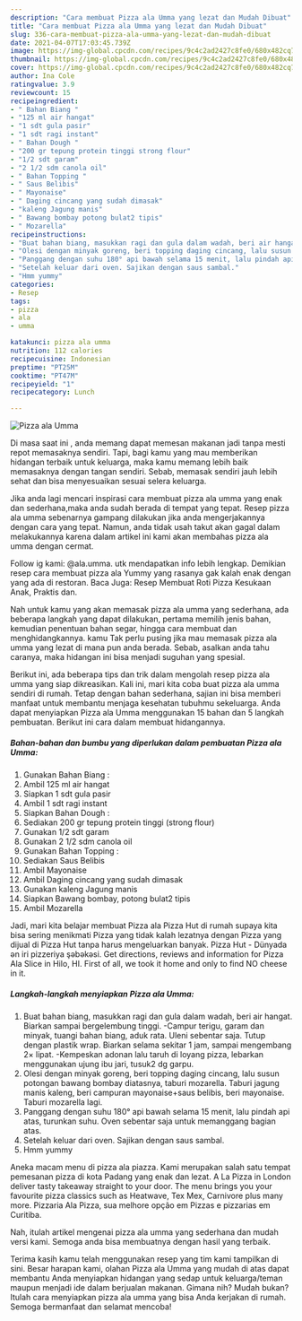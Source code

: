 ```yaml
---
description: "Cara membuat Pizza ala Umma yang lezat dan Mudah Dibuat"
title: "Cara membuat Pizza ala Umma yang lezat dan Mudah Dibuat"
slug: 336-cara-membuat-pizza-ala-umma-yang-lezat-dan-mudah-dibuat
date: 2021-04-07T17:03:45.739Z
image: https://img-global.cpcdn.com/recipes/9c4c2ad2427c8fe0/680x482cq70/pizza-ala-umma-foto-resep-utama.jpg
thumbnail: https://img-global.cpcdn.com/recipes/9c4c2ad2427c8fe0/680x482cq70/pizza-ala-umma-foto-resep-utama.jpg
cover: https://img-global.cpcdn.com/recipes/9c4c2ad2427c8fe0/680x482cq70/pizza-ala-umma-foto-resep-utama.jpg
author: Ina Cole
ratingvalue: 3.9
reviewcount: 15
recipeingredient:
- " Bahan Biang "
- "125 ml air hangat"
- "1 sdt gula pasir"
- "1 sdt ragi instant"
- " Bahan Dough "
- "200 gr tepung protein tinggi strong flour"
- "1/2 sdt garam"
- "2 1/2 sdm canola oil"
- " Bahan Topping "
- " Saus Belibis"
- " Mayonaise"
- " Daging cincang yang sudah dimasak"
- "kaleng Jagung manis"
- " Bawang bombay potong bulat2 tipis"
- " Mozarella"
recipeinstructions:
- "Buat bahan biang, masukkan ragi dan gula dalam wadah, beri air hangat. Biarkan sampai bergelembung tinggi. -Campur terigu, garam dan minyak, tuangi bahan biang, aduk rata. Uleni sebentar saja. Tutup dengan plastik wrap. Biarkan selama sekitar 1 jam, sampai mengembang 2× lipat. -Kempeskan adonan lalu taruh di loyang pizza, lebarkan menggunakan ujung ibu jari, tusuk2 dg garpu."
- "Olesi dengan minyak goreng, beri topping daging cincang, lalu susun potongan bawang bombay diatasnya, taburi mozarella. Taburi jagung manis kaleng, beri campuran mayonaise+saus belibis, beri mayonaise. Taburi mozarella lagi."
- "Panggang dengan suhu 180° api bawah selama 15 menit, lalu pindah api atas, turunkan suhu. Oven sebentar saja untuk memanggang bagian atas."
- "Setelah keluar dari oven. Sajikan dengan saus sambal."
- "Hmm yummy"
categories:
- Resep
tags:
- pizza
- ala
- umma

katakunci: pizza ala umma 
nutrition: 112 calories
recipecuisine: Indonesian
preptime: "PT25M"
cooktime: "PT47M"
recipeyield: "1"
recipecategory: Lunch

---
```



![Pizza ala Umma](https://img-global.cpcdn.com/recipes/9c4c2ad2427c8fe0/680x482cq70/pizza-ala-umma-foto-resep-utama.jpg)

Di masa  saat ini , anda memang dapat memesan makanan jadi tanpa mesti repot memasaknya sendiri. Tapi, bagi kamu yang mau memberikan hidangan terbaik untuk keluarga, maka kamu memang lebih baik memasaknya dengan tangan sendiri. Sebab, memasak sendiri jauh lebih sehat dan bisa menyesuaikan sesuai selera keluarga.

Jika anda lagi mencari inspirasi cara membuat pizza ala umma yang enak dan sederhana,maka anda sudah berada di tempat yang tepat. Resep pizza ala umma  sebenarnya gampang dilakukan jika anda mengerjakannya dengan cara yang tepat. Namun, anda tidak usah takut akan gagal dalam melakukannya 
karena dalam artikel ini kami akan membahas pizza ala umma dengan cermat.  

Follow ig kami: @ala.umma. utk mendapatkan info lebih lengkap. Demikian resep cara membuat pizza ala Yummy yang rasanya gak kalah enak dengan yang ada di restoran. Baca Juga: Resep Membuat Roti Pizza Kesukaan Anak, Praktis dan.

Nah untuk kamu yang akan memasak pizza ala umma yang sederhana, ada beberapa langkah yang dapat dilakukan, pertama memilih jenis bahan, kemudian penentuan bahan segar, hingga cara membuat dan menghidangkannya. kamu Tak perlu pusing jika mau memasak pizza ala umma yang lezat di mana pun anda berada. Sebab, asalkan anda  tahu caranya, maka hidangan ini bisa menjadi suguhan yang spesial.

Berikut ini, ada beberapa tips dan trik dalam mengolah resep pizza ala umma yang siap dikreasikan. Kali ini, mari kita coba buat pizza ala umma sendiri di rumah. Tetap dengan bahan sederhana, sajian ini bisa memberi manfaat untuk membantu menjaga kesehatan tubuhmu sekeluarga. Anda dapat menyiapkan Pizza ala Umma menggunakan 15 bahan dan 5 langkah pembuatan. Berikut ini cara dalam membuat hidangannya.

<!--inarticleads1-->

##### Bahan-bahan dan bumbu yang diperlukan dalam pembuatan Pizza ala Umma:

1. Gunakan  Bahan Biang :
1. Ambil 125 ml air hangat
1. Siapkan 1 sdt gula pasir
1. Ambil 1 sdt ragi instant
1. Siapkan  Bahan Dough :
1. Sediakan 200 gr tepung protein tinggi (strong flour)
1. Gunakan 1/2 sdt garam
1. Gunakan 2 1/2 sdm canola oil
1. Gunakan  Bahan Topping :
1. Sediakan  Saus Belibis
1. Ambil  Mayonaise
1. Ambil  Daging cincang yang sudah dimasak
1. Gunakan kaleng Jagung manis
1. Siapkan  Bawang bombay, potong bulat2 tipis
1. Ambil  Mozarella


Jadi, mari kita belajar membuat Pizza ala Pizza Hut di rumah supaya kita bisa sering menikmati Pizza yang tidak kalah lezatnya dengan Pizza yang dijual di Pizza Hut tanpa harus mengeluarkan banyak. Pizza Hut - Dünyada ən iri pizzeriya şəbəkəsi. Get directions, reviews and information for Pizza Ala Slice in Hilo, HI. First of all, we took it home and only to find NO cheese in it. 

<!--inarticleads2-->

##### Langkah-langkah menyiapkan Pizza ala Umma:

1. Buat bahan biang, masukkan ragi dan gula dalam wadah, beri air hangat. Biarkan sampai bergelembung tinggi. -Campur terigu, garam dan minyak, tuangi bahan biang, aduk rata. Uleni sebentar saja. Tutup dengan plastik wrap. Biarkan selama sekitar 1 jam, sampai mengembang 2× lipat. -Kempeskan adonan lalu taruh di loyang pizza, lebarkan menggunakan ujung ibu jari, tusuk2 dg garpu.
1. Olesi dengan minyak goreng, beri topping daging cincang, lalu susun potongan bawang bombay diatasnya, taburi mozarella. Taburi jagung manis kaleng, beri campuran mayonaise+saus belibis, beri mayonaise. Taburi mozarella lagi.
1. Panggang dengan suhu 180° api bawah selama 15 menit, lalu pindah api atas, turunkan suhu. Oven sebentar saja untuk memanggang bagian atas.
1. Setelah keluar dari oven. Sajikan dengan saus sambal.
1. Hmm yummy


Aneka macam menu di pizza ala piazza. Kami merupakan salah satu tempat pemesanan pizza di kota Padang yang enak dan lezat. A La Pizza in London deliver tasty takeaway straight to your door. The menu brings you your favourite pizza classics such as Heatwave, Tex Mex, Carnivore plus many more. Pizzaria Ala Pizza, sua melhore opção em Pizzas e pizzarias em Curitiba. 

Nah, itulah artikel mengenai  pizza ala umma  yang sederhana dan mudah versi kami. Semoga anda bisa membuatnya dengan hasil yang terbaik. 

Terima kasih kamu telah menggunakan resep yang tim kami tampilkan di sini. Besar harapan kami, olahan  Pizza ala Umma yang mudah di atas dapat membantu Anda menyiapkan hidangan yang sedap untuk keluarga/teman maupun menjadi ide dalam berjualan makanan. Gimana nih? Mudah bukan? Itulah cara menyiapkan pizza ala umma yang bisa Anda kerjakan di rumah. Semoga bermanfaat dan selamat mencoba!

